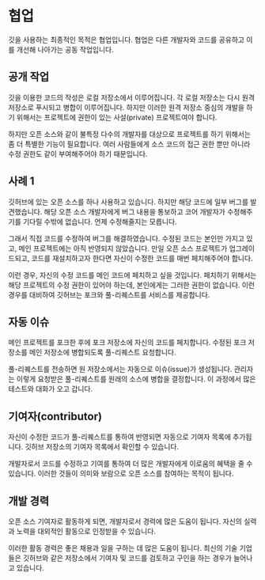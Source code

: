 # 협업
깃을 사용하는 최종적인 목적은 협업입니다. 협업은 다른 개발자와 코드를 공유하고 이를 개선해 나아가는 공동 작업입니다.

## 공개 작업
깃을 이용한 코드의 작성은 로컬 저장소에서 이루어집니다. 각 로컬 저장소는 다시 원격 저장소로 푸시되고 병합이 이루어집니다. 하지만 이러한 원격 저장소 중심의 개발을 하기 위해서는 프로젝트에 권한이 있는 사설(private) 프로젝트여야 합니다.

하지만 오픈 소스와 같이 불특정 다수의 개발자를 대상으로 프로젝트를 하기 위해서는 좀 더 특별한 기능이 필요합니다. 여러 사람들에게 소스 코드의 접근 권한 뿐만 아니라 수정 권한도 같이 부여해주어야 하기 때문입니다.

## 사례 1
깃허브에 있는 오픈 소스를 하나 사용하고 있습니다. 하지만 해당 코드에 일부 버그를 발견했습니다. 해당 오픈 소스 개발자에게 버그 내용을 통보하고 코어 개발자가 수정해주기를 기다릴 수밖에 없습니다. 언제 수정해줄지는 모릅니다.

그래서 직접 코드를 수정하여 버그를 해결하였습니다. 수정된 코드는 본인만 가지고 있고, 메인 프로젝트에는 아직 반영되지 않았습니다. 만일 오픈 소스 프로젝트가 업그레이드되고, 코드를 재설치하고자 한다면 자신이 수정한 코드를 매번 페치해주어야 합니다.

이런 경우, 자신의 수정 코드를 메인 코드에 페치하고 싶을 것입니다. 페치하기 위해서는 해당 프로젝트의 수정 권한이 있어야 하는데, 본인에게는 그러한 권한이 없습니다. 이런 경우를 대비하여 깃허브는 포크와 풀-리퀘스트를 서비스를 제공합니다.

## 자동 이슈
메인 프로젝트를 포크한 후에 포크 저장소에 자신의 코드를 페치합니다. 수정된 포크 저장소를 메인 저장소에 병합되도록 풀-리퀘스트 요청합니다.

풀-리퀘스트를 전송하면 원 저장소에서는 자동으로 이슈(issue)가 생성됩니다. 관리자는 이렇게 요청받은 풀-리퀘스트를 원래의 소스에 병합을 결정합니다. 이 과정에서 많은 테스트와 대화가 오고 갑니다.

## 기여자(contributor)
자신이 수정한 코드가 풀-리퀘스트를 통하여 반영되면 자동으로 기여자 목록에 추가됩니다. 깃허브 저장소의 기여자 목록에서 확인할 수 있습니다.

개발자로서 코드를 수정하고 기여를 통하여 더 많은 개발자에게 이로움의 혜택을 줄 수 있습니다. 이러한 것들이 의미와 보람으로 오픈 소스를 참여하는 목적이 됩니다.

## 개발 경력
오픈 소스 기여자로 활동하게 되면, 개발자로서 경력에 많은 도움이 됩니다. 자신의 실력과 노력을 대외적인 활동으로 인정받을 수 있습니다.

이러한 활동 경력은 좋은 채용과 일을 구하는 데 많은 도움이 됩니다. 최신의 기술 기업들은 깃허브와 같은 저장소에서 기여자 및 코드를 검토하고 구인을 하는 경우가 늘어나고 있습니다.
